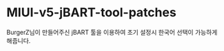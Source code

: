 MIUI-v5-jBART-tool-patches
==========================

BurgerZ님이 만들어주신 jBART 툴을 이용하여 초기 설정시 한국어 선택이 가능하게 해줍니다.
